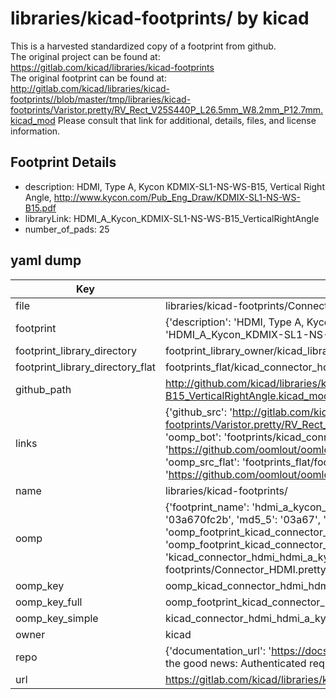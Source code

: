 # libraries/kicad-footprints/ by kicad  
This is a harvested standardized copy of a footprint from github.  
The original project can be found at:  
https://gitlab.com/kicad/libraries/kicad-footprints  
The original footprint can be found at:
http://gitlab.com/kicad/libraries/kicad-footprints//blob/master/tmp/libraries/kicad-footprints/Varistor.pretty/RV_Rect_V25S440P_L26.5mm_W8.2mm_P12.7mm.kicad_mod
Please consult that link for additional, details, files, and license information.  
## Footprint Details
* description: HDMI, Type A, Kycon KDMIX-SL1-NS-WS-B15, Vertical Right Angle, http://www.kycon.com/Pub_Eng_Draw/KDMIX-SL1-NS-WS-B15.pdf  
* libraryLink: HDMI_A_Kycon_KDMIX-SL1-NS-WS-B15_VerticalRightAngle  
* number_of_pads: 25  
## yaml dump  
| Key | Value |  
| --- | --- |  
| file | libraries/kicad-footprints/Connector_HDMI.pretty/HDMI_A_Kycon_KDMIX-SL1-NS-WS-B15_VerticalRightAngle.kicad_mod |  
| footprint | {'description': 'HDMI, Type A, Kycon KDMIX-SL1-NS-WS-B15, Vertical Right Angle, http://www.kycon.com/Pub_Eng_Draw/KDMIX-SL1-NS-WS-B15.pdf', 'libraryLink': 'HDMI_A_Kycon_KDMIX-SL1-NS-WS-B15_VerticalRightAngle', 'number_of_pads': 25} |  
| footprint_library_directory | footprint_library_owner/kicad_libraries/kicad-footprints/ |  
| footprint_library_directory_flat | footprints_flat/kicad_connector_hdmi_hdmi_a_kycon_kdmix_sl1_ns_ws_b15_verticalrightangle/working |  
| github_path | http://github.com/kicad/libraries/kicad-footprints//blob/master/tmp/libraries/kicad-footprints/Connector_HDMI.pretty/HDMI_A_Kycon_KDMIX-SL1-NS-WS-B15_VerticalRightAngle.kicad_mod |  
| links | {'github_src': 'http://gitlab.com/kicad/libraries/kicad-footprints//blob/master/tmp/libraries/kicad-footprints/Varistor.pretty/RV_Rect_V25S440P_L26.5mm_W8.2mm_P12.7mm.kicad_mod', 'github_src_repo': 'https://gitlab.com/kicad/libraries/kicad-footprints', 'oomp_bot': 'footprints/kicad_connector_hdmi_hdmi_a_kycon_kdmix_sl1_ns_ws_b15_verticalrightangle/working', 'oomp_bot_github': 'https://github.com/oomlout/oomlout_oomp_footprint_bot/tree/main/footprints/kicad_connector_hdmi_hdmi_a_kycon_kdmix_sl1_ns_ws_b15_verticalrightangle/working', 'oomp_src_flat': 'footprints_flat/footprints_flat/kicad_connector_hdmi_hdmi_a_kycon_kdmix_sl1_ns_ws_b15_verticalrightangle/working', 'oomp_src_flat_github': 'https://github.com/oomlout/oomlout_oomp_footprint_src/tree/main/footprints_flat/kicad_connector_hdmi_hdmi_a_kycon_kdmix_sl1_ns_ws_b15_verticalrightangle/working'} |  
| name | libraries/kicad-footprints/ |  
| oomp | {'footprint_name': 'hdmi_a_kycon_kdmix_sl1_ns_ws_b15_verticalrightangle', 'library_name': 'connector_hdmi', 'md5': '03a670fc2bf35a56efda91689c8b2e9f', 'md5_10': '03a670fc2b', 'md5_5': '03a67', 'md5_6': '03a670', 'oomp_key': 'oomp_kicad_connector_hdmi_hdmi_a_kycon_kdmix_sl1_ns_ws_b15_verticalrightangle', 'oomp_key_extra': 'oomp_footprint_kicad_connector_hdmi_hdmi_a_kycon_kdmix_sl1_ns_ws_b15_verticalrightangle', 'oomp_key_full': 'oomp_footprint_kicad_connector_hdmi_hdmi_a_kycon_kdmix_sl1_ns_ws_b15_verticalrightangle_03a670', 'oomp_key_simple': 'kicad_connector_hdmi_hdmi_a_kycon_kdmix_sl1_ns_ws_b15_verticalrightangle', 'original_filename': 'libraries/kicad-footprints/Connector_HDMI.pretty/HDMI_A_Kycon_KDMIX-SL1-NS-WS-B15_VerticalRightAngle.kicad_mod', 'owner_name': 'kicad'} |  
| oomp_key | oomp_kicad_connector_hdmi_hdmi_a_kycon_kdmix_sl1_ns_ws_b15_verticalrightangle |  
| oomp_key_full | oomp_footprint_kicad_connector_hdmi_hdmi_a_kycon_kdmix_sl1_ns_ws_b15_verticalrightangle |  
| oomp_key_simple | kicad_connector_hdmi_hdmi_a_kycon_kdmix_sl1_ns_ws_b15_verticalrightangle |  
| owner | kicad |  
| repo | {'documentation_url': 'https://docs.github.com/rest/overview/resources-in-the-rest-api#rate-limiting', 'message': "API rate limit exceeded for 84.66.173.59. (But here's the good news: Authenticated requests get a higher rate limit. Check out the documentation for more details.)"} |  
| url | https://gitlab.com/kicad/libraries/kicad-footprints |  


